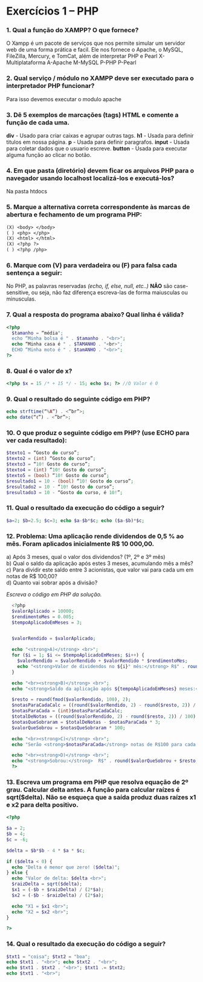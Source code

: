 # Exercícios 1 – PHP

### 1. Qual a função do XAMPP? O que fornece?

O Xampp é um pacote de serviços que nos permite simular um servidor web de uma forma prática e facil.
Ele nos fornece o Apache, o MySQL, FileZilla, Mercury, e TomCat, além de interpretar PHP e Pearl
X-Multiplataforma
A-Apache
M-MySQL
P-PHP
P-Pearl

### 2. Qual serviço / módulo no XAMPP deve ser executado para o interpretador PHP funcionar?

Para isso devemos executar o modulo apache

### 3. Dê 5 exemplos de marcações (tags) HTML e comente a função de cada uma.

**div** - Usado para criar caixas e agrupar outras tags.
**h1** - Usada para definir titulos em nossa página.
**p** - Usada para definir paragrafos.
**input** - Usada para coletar dados que o usuario escreve.
**button** - Usada para executar alguma função ao clicar no botão.

### 4. Em que pasta (diretório) devem ficar os arquivos PHP para o navegador usando localhost localizá-los e executá-los?

Na pasta htdocs

### 5. Marque a alternativa correta correspondente às marcas de abertura e fechamento de um programa PHP:

```txt
(X) <body> </body>
( ) <php> </php>
(X) <html> </html>
(X) <?php ?>
( ) <?php /php>
```

### 6. Marque com (V) para verdadeira ou (F) para falsa cada sentença a seguir:

No PHP, as palavras reservadas _(echo, if, else, null, etc..)_ **NÃO** são case-sensitive, ou seja, não faz diferença escreva-las de forma maiusculas ou minusculas.

### 7. Qual a resposta do programa abaixo? Qual linha é válida?

```php
<?php
  $tamanho = “média";
  echo “Minha bolsa é " . $tamanho . "<br>";
  echo “Minha casa é " . $TAMANHO . "<br>";
  ECHO “Minha moto é " . $tamANHO . "<br>";
?>
```

### 8. Qual é o valor de x?

```php
<?php $x = 15 /* + 15 */ - 15; echo $x; ?> //O Valor é 0
```

### 9. Qual o resultado do seguinte código em PHP?

```php
echo strftime(“%A”) . <”br”>;
echo date(“ℓ”) . <”br”>;
```

### 10. O que produz o seguinte código em PHP? (use ECHO para ver cada resultado):

```php
$texto1 = “Gosto do curso”;
$texto2 = (int) “Gosto do curso”;
$texto3 = “10! Gosto do curso”;
$texto4 = (int) “10! Gosto do curso”;
$texto5 = (bool) “10! Gosto do curso”;
$resultado1 = 10 - (bool) “10! Gosto do curso”;
$resultado2 = 10 - “10! Gosto do curso”;
$resultado3 = 10 - “Gosto do curso, é 10!”;
```

### 11. Qual o resultado da execução do código a seguir?

```php
$a=2; $b=2.5; $c=3; echo $a-$b*$c; echo ($a-$b)*$c;
```

### 12. Problema: Uma aplicação rende dividendos de 0,5 % ao mês. Foram aplicados inicialmente R$ 10 000,00.

a) Após 3 meses, qual o valor dos dividendos? (1º, 2º e 3º mês)<br>
b) Qual o saldo da aplicação após estes 3 meses, acumulando mês a mês?<br>
c) Para dividir este saldo entre 3 acionistas, que valor vai para cada um em notas de R$ 100,00?<br>
d) Quanto vai sobrar após a divisão?<br>

_Escreva o código em PHP da solução._

```php
  <?php
  $valorAplicado = 10000;
  $rendimentoMes = 0.005;
  $tempoAplicadoEmMeses = 3;


  $valorRendido = $valorAplicado;

  echo "<strong>A)</strong> <br>";
  for ($i = 1; $i <= $tempoAplicadoEmMeses; $i++) {
    $valorRendido = $valorRendido + $valorRendido * $rendimentoMes;
    echo "<strong>Valor de dividendos no ${i}° mês:</strong> R$" . round($valorRendido - $valorAplicado, 2) . "<br>";
  }

  echo "<br><strong>B)</strong> <br>";
  echo "<strong>Saldo da aplicação após ${tempoAplicadoEmMeses} meses:</strong> R$" . round($valorRendido, 2) . "<br>";

  $resto = round(fmod($valorRendido, 100), 2);
  $notasParaCadaCalc = ((round($valorRendido, 2) - round($resto, 2)) / 100) / 3;
  $notasParaCada = (int)$notasParaCadaCalc;
  $totalDeNotas = ((round($valorRendido, 2) - round($resto, 2)) / 100);
  $notasQueSobraram = $totalDeNotas - $notasParaCada * 3;
  $valorQueSobrou = $notasQueSobraram * 100;

  echo "<br><strong>C)</strong> <br>";
  echo "Serão <strong>$notasParaCada</strong> notas de R$100 para cada. Equiv: R$" . $notasParaCada * 100 . ".<br>";

  echo "<br><strong>D)</strong> <br>";
  echo "<strong>Sobrou:</strong>  R$" . round($valorQueSobrou + $resto, 2);
  ?>
```

### 13. Escreva um programa em PHP que resolva equação de 2º grau. Calcular delta antes. A função para calcular raízes é sqrt($delta). Não se esqueça que a saída produz duas raízes x1 e x2 para delta positivo.

```php
<?php

$a = 2;
$b = 4;
$c = -6;

$delta = $b*$b - 4 * $a * $c;

if ($delta < 0) {
  echo "Delta é menor que zero! ($delta)";
} else {
  echo "Valor de delta: $delta <br>";
  $raizDelta = sqrt($delta);
  $x1 = (-$b + $raizDelta) / (2*$a);
  $x2 = (-$b - $raizDelta) / (2*$a);

  echo "X1 = $x1 <br>";
  echo "X2 = $x2 <br>";
}

?>
```

### 14. Qual o resultado da execução do código a seguir?

```php
$txt1 = "coisa"; $txt2 = "boa";
echo $txt1 . "<br>"; echo $txt2 . "<br>";
echo $txt1 . $txt2 . "<br>"; $txt1 .= $txt2;
echo $txt1 . "<br>";
```
